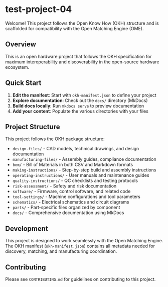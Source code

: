 # test-project-04

Welcome! This project follows the Open Know How (OKH) structure and is
scaffolded for compatibility with the Open Matching Engine (OME).

## Overview

This is an open hardware project that follows the OKH specification for
maximum interoperability and discoverability in the open-source hardware
ecosystem.

## Quick Start

1. **Edit the manifest**: Start with `okh-manifest.json` to define your project
2. **Explore documentation**: Check out the `docs/` directory (MkDocs)
3. **Build docs locally**: Run `mkdocs serve` to preview documentation
4. **Add your content**: Populate the various directories with your files

## Project Structure

This project follows the OKH package structure:

- `design-files/` - CAD models, technical drawings, and design documentation
- `manufacturing-files/` - Assembly guides, compliance documentation
- `bom/` - Bill of Materials in both CSV and Markdown formats
- `making-instructions/` - Step-by-step build and assembly instructions
- `operating-instructions/` - User manuals and maintenance guides
- `quality-instructions/` - QC checklists and testing protocols
- `risk-assessment/` - Safety and risk documentation
- `software/` - Firmware, control software, and related code
- `tool-settings/` - Machine configurations and tool parameters
- `schematics/` - Electrical schematics and circuit diagrams
- `parts/` - Part-specific files organized by component
- `docs/` - Comprehensive documentation using MkDocs

## Development

This project is designed to work seamlessly with the Open Matching Engine.
The OKH manifest (`okh-manifest.json`) contains all metadata needed for
discovery, matching, and manufacturing coordination.

## Contributing

Please see `CONTRIBUTING.md` for guidelines on contributing to this project.
